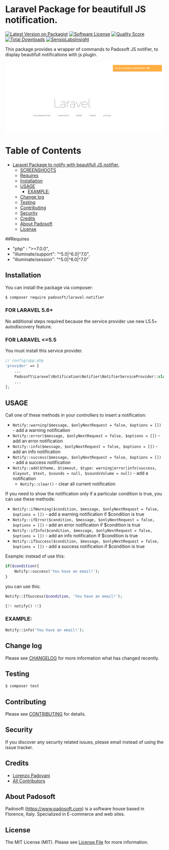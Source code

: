 # Laravel Package for beautifull JS notification.

[![Latest Version on Packagist](https://img.shields.io/packagist/v/padosoft/laravel-notifier.svg?style=flat-square)](https://packagist.org/packages/padosoft/laravel-notifier)
[![Software License](https://img.shields.io/badge/license-MIT-brightgreen.svg?style=flat-square)](LICENSE.md)
[![Quality Score](https://img.shields.io/scrutinizer/g/padosoft/laravel-notifier.svg?style=flat-square)](https://scrutinizer-ci.com/g/padosoft/laravel-notifier)
[![Total Downloads](https://img.shields.io/packagist/dt/padosoft/laravel-notifier.svg?style=flat-square)](https://packagist.org/packages/padosoft/laravel-notifier)
[![SensioLabsInsight](https://img.shields.io/sensiolabs/i/3a39da13-6f5f-4041-9700-81e8c1f2e387.svg?style=flat-square)](https://insight.sensiolabs.com/projects/3a39da13-6f5f-4041-9700-81e8c1f2e387)

This package provides a wrapper of commands to Padosoft JS notifier, to display beautifull notifications with js plugin. 

![screenshoot](https://raw.githubusercontent.com/padosoft/laravel-notifier/master/resources/img/laravel-notifier.png)

Table of Contents
=================

   * [Laravel Package to notify with beautifull JS notifier.](#laravel-package-to-notify-with-beautiful-js-notifier)
      * [SCREENSHOOTS](#screenshoots)
      * [Requires](#requires)
      * [Installation](#installation)
      * [USAGE](#usage)
         * [EXAMPLE:](#example)
      * [Change log](#change-log)
      * [Testing](#testing)
      * [Contributing](#contributing)
      * [Security](#security)
      * [Credits](#credits)
      * [About Padosoft](#about-padosoft)
      * [License](#license)

##Requires
  
- "php" : ">=7.0.0",
- "illuminate/support": "^5.0|^6.0|^7.0",
- "illuminate/session": "^5.0|^6.0|^7.0"
  
## Installation

You can install the package via composer:
``` bash
$ composer require padosoft/laravel-notifier
```

### FOR LARAVEL 5.6+
No additional steps required because the service provider use new L5.5+ autodiscovery feature.

### FOR LARAVEL <=5.5
You must install this service provider.

``` php
// config/app.php
'provider' => [
    ...
    Padosoft\Laravel\Notification\Notifier\NotifierServiceProvider::class,
    ...
];
```

## USAGE

Call one of these methods in your controllers to insert a notification:

- `Notify::warning($message, $onlyNextRequest = false, $options = [])` - add a warning notification
- `Notify::error($message, $onlyNextRequest = false, $options = [])` - add an error notification
- `Notify::info($message, $onlyNextRequest = false, $options = [])` - add an info notification
- `Notify::success($message, $onlyNextRequest = false, $options = [])` - add a success notification
- `Notify::add($theme, $timeout, $type: warning|error|info|success, $layout, $text, $sounds = null, $soundsVolume = null)` - add a notification
  - `Notify::clear()` - clear all current notification

If you need to show the notification only if a particular condition is true, you can use these methods:

- `Notify::ifWarning($condition, $message, $onlyNextRequest = false, $options = [])` - add a warning notification if $condition is true
- `Notify::ifError($condition, $message, $onlyNextRequest = false, $options = [])` - add an error notification if $condition is true
- `Notify::ifInfo($condition, $message, $onlyNextRequest = false, $options = [])` - add an info notification if $condition is true
- `Notify::ifSuccess($condition, $message, $onlyNextRequest = false, $options = [])` - add a success notification if $condition is true

Example:
instead of use this:

```php
if($condition){
    Notify::success('You have an email!');
}
```

you can use this:

```php
Notify::IfSuccess($condition, 'You have an email!');
```

```php
{!! notify() !!}

```
### EXAMPLE:

```php
Notify::info('You have an email!');
```

## Change log

Please see [CHANGELOG](CHANGELOG.md) for more information what has changed recently.

## Testing

``` bash
$ composer test
```

## Contributing

Please see [CONTRIBUTING](CONTRIBUTING.md) for details.

## Security

If you discover any security related issues, please email instead of using the issue tracker.

## Credits
- [Lorenzo Padovani](https://github.com/lopadova)
- [All Contributors](../../contributors)

## About Padosoft
Padosoft (https://www.padosoft.com) is a software house based in Florence, Italy. Specialized in E-commerce and web sites.

## License

The MIT License (MIT). Please see [License File](LICENSE.md) for more information.
